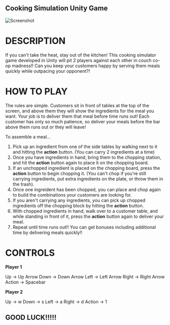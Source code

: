 ## Cooking Simulation Unity Game

![Screenshot](https://ibb.co/YB553ft)

# DESCRIPTION

If you can't take the heat, stay out of the kitchen!  This cooking simulator game developed in Unity will pit 2 players against each other in couch co-op madness!!  Can you keep your customers happy by serving them meals quickly while outpacing your opponent?!

# HOW TO PLAY

The rules are simple.  Customers sit in front of tables at the top of the screen, and above them they will show the ingredients for the meal you want.  Your job is to deliver them that meal before time runs out!  Each customer has only so much patience, so deliver your meals before the bar above them runs out or they will leave!

To assemble a meal...

1. Pick up an ingredient from one of the side tables by walking next to it and hitting the **action** button.  (You can carry 2 ingredients at a time)
2. Once you have ingredients in hand, bring them to the chopping station, and hit the **action** button again to place it on the chopping board.
3. If an unchopped ingredient is placed on the chopping board, press the **action** button to begin chopping it. (You can't chop if you're still carrying ingredients, put extra ingredients on the plate, or throw them in the trash).
4. Once one ingreident has been chopped, you can place and chop again to build the combinations your customers are looking for.
5. If you aren't carrying any ingredients, you can pick up chopped ingredients off the chopping block by hitting the **action** button.
6. With chopped ingredients in hand, walk over to a customer table, and while standing in front of it, press the **action** button again to deliver your meal.
7. Repeat until time runs out!!  You can get bonuses including additional time by delivering meals quickly!!

# CONTROLS

**Player 1**

Up -> Up Arrow
Down -> Down Arrow
Left -> Left Arrow
Right -> Right Arrow
Action -> Spacebar

**Player 2**

Up -> w
Down -> s
Left -> a
Right -> d
Action -> 1

## GOOD LUCK!!!!!
